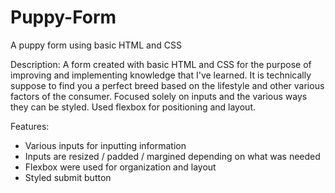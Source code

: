 # Puppy-Form
A puppy form using basic HTML and CSS

Description:
A form created with basic HTML and CSS for the purpose of improving and implementing knowledge that I've learned. It is technically suppose to find you a perfect breed based on the lifestyle and other various factors of the consumer. Focused solely on inputs and the various ways they can be styled. Used flexbox for positioning and layout.

Features:
- Various inputs for inputting information
- Inputs are resized / padded / margined depending on what was needed
- Flexbox were used for organization and layout
- Styled submit button
